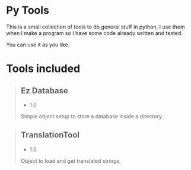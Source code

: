 
# Py Tools

This is a small collection of tools to do general stuff in python, I use them when I make a program so I have some code already written and tested.

You can use it as you like.

# Tools included

>## Ez Database
>- 1.0
>
>Simple object setup to store a database inside a directory.

>## TranslationTool
>- 1.0
>
>Object to load and get translated strings.
